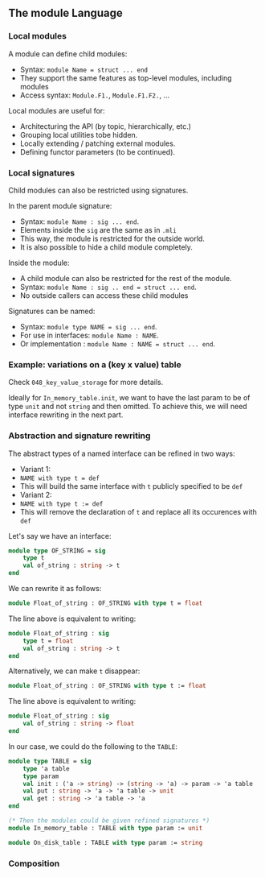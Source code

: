 ## The module Language

### Local modules

A module can define child modules:

* Syntax: `module Name = struct ... end`
* They support the same features as top-level modules, including modules
* Access syntax: `Module.F1.`, `Module.F1.F2.`, ...

Local modules are useful for:

* Architecturing the API (by topic, hierarchically, etc.)
* Grouping local utilities tobe hidden.
* Locally extending / patching external modules.
* Defining functor parameters (to be continued).

### Local signatures

Child modules can also be restricted using signatures.

In the parent module signature:

* Syntax: `module Name : sig ... end`.
* Elements inside the `sig` are the same as in `.mli`
* This way, the module is restricted for the outside world.
* It is also possible to hide a child module completely.

Inside the module:

* A child module can also be restricted for the rest of the module.
* Syntax: `module Name : sig .. end = struct ... end`.
* No outside callers can access these child modules

Signatures can be named:

* Syntax: `module type NAME = sig ... end`.
* For use in interfaces: `module Name : NAME`.
* Or implementation : `module Name : NAME = struct ... end`.

### Example: variations on a (key x value) table

Check `048_key_value_storage` for more details.

Ideally for `In_memory_table.init`, we want to have the last param to be of type `unit` and not `string` and then omitted. To achieve this, we will need interface rewriting in the next part.

### Abstraction and signature rewriting

The abstract types of a named interface can be refined in two ways:

* Variant 1:
 * `NAME with type t = def`
 * This will build the same interface with `t` publicly specified to be `def`
* Variant 2:
 * `NAME with type t := def`
 * This will remove the declaration of `t` and replace all its occurences with `def`

Let's say we have an interface:

```ocaml
module type OF_STRING = sig
    type t
    val of_string : string -> t
end
```

We can rewrite it as follows:

```ocaml
module Float_of_string : OF_STRING with type t = float
```

The line above is equivalent to writing:

```ocaml
module Float_of_string : sig
    type t = float
    val of_string : string -> t
end
```

Alternatively, we can make `t` disappear:

```ocaml
module Float_of_string : OF_STRING with type t := float
```

The line above is equivalent to writing:

```ocaml
module Float_of_string : sig
    val of_string : string -> float
end
```

In our case, we could do the following to the `TABLE`:

```ocaml
module type TABLE = sig
    type 'a table
    type param
    val init : ('a -> string) -> (string -> 'a) -> param -> 'a table
    val put : string -> 'a -> 'a table -> unit
    val get : string -> 'a table -> 'a
end

(* Then the modules could be given refined signatures *)
module In_memory_table : TABLE with type param := unit

module On_disk_table : TABLE with type param := string
```

### Composition

